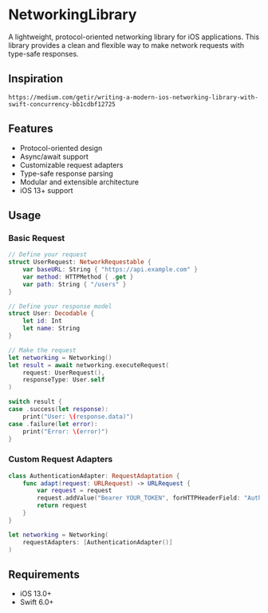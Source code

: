 # NetworkingLibrary

A lightweight, protocol-oriented networking library for iOS applications. This library provides a clean and flexible way to make network requests with type-safe responses.

## Inspiration

    https://medium.com/getir/writing-a-modern-ios-networking-library-with-swift-concurrency-bb1cdbf12725

## Features

- Protocol-oriented design
- Async/await support
- Customizable request adapters
- Type-safe response parsing
- Modular and extensible architecture
- iOS 13+ support


## Usage

### Basic Request

```swift
// Define your request
struct UserRequest: NetworkRequestable {
    var baseURL: String { "https://api.example.com" }
    var method: HTTPMethod { .get }
    var path: String { "/users" }
}

// Define your response model
struct User: Decodable {
    let id: Int
    let name: String
}

// Make the request
let networking = Networking()
let result = await networking.executeRequest(
    request: UserRequest(),
    responseType: User.self
)

switch result {
case .success(let response):
    print("User: \(response.data)")
case .failure(let error):
    print("Error: \(error)")
}
```

### Custom Request Adapters

```swift
class AuthenticationAdapter: RequestAdaptation {
    func adapt(request: URLRequest) -> URLRequest {
        var request = request
        request.addValue("Bearer YOUR_TOKEN", forHTTPHeaderField: "Authorization")
        return request
    }
}

let networking = Networking(
    requestAdapters: [AuthenticationAdapter()]
)
```

## Requirements

- iOS 13.0+
- Swift 6.0+

